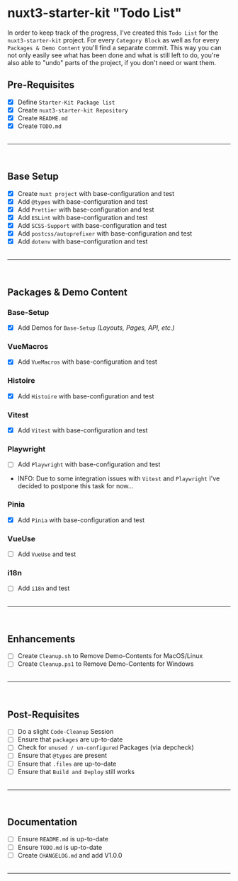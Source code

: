 # nuxt3-starter-kit "Todo List"

In order to keep track of the progress, I've created this `Todo List` for the `nuxt3-starter-kit` project. For every `Category Block` as well as for every `Packages & Demo Content` you'll find a separate commit. This way you can not only easily see what has been done and what is still left to do, you're also able to "undo" parts of the project, if you don't need or want them.

## Pre-Requisites

- [x] Define `Starter-Kit Package list`
- [x] Create `nuxt3-starter-kit Repository`
- [x] Create `README.md`
- [x] Create `TODO.md`
      <br><br>

---

<br>

## Base Setup

- [x] Create `nuxt project` with base-configuration and test
- [x] Add `@types` with base-configuration and test
- [x] Add `Prettier` with base-configuration and test
- [x] Add `ESLint` with base-configuration and test
- [x] Add `SCSS-Support` with base-configuration and test
- [x] Add `postcss/autoprefixer` with base-configuration and test
- [x] Add `dotenv` with base-configuration and test
      <br><br>

---

<br>

## Packages & Demo Content

### Base-Setup

- [x] Add Demos for `Base-Setup` _(Layouts, Pages, API, etc.)_

### VueMacros

- [x] Add `VueMacros` with base-configuration and test

### Histoire

- [x] Add `Histoire` with base-configuration and test

### Vitest

- [x] Add `Vitest` with base-configuration and test

### Playwright

- [ ] Add `Playwright` with base-configuration and test
- INFO: Due to some integration issues with `Vitest` and `Playwright` I've decided to postpone this task for now...

### Pinia

- [x] Add `Pinia` with base-configuration and test

### VueUse

- [ ] Add `VueUse` and test

### i18n

- [ ] Add `i18n` and test
      <br><br>

---

<br>

## Enhancements

- [ ] Create `Cleanup.sh` to Remove Demo-Contents for MacOS/Linux
- [ ] Create `Cleanup.ps1` to Remove Demo-Contents for Windows
      <br><br>

---

<br>

## Post-Requisites

- [ ] Do a slight `Code-Cleanup` Session
- [ ] Ensure that `packages` are up-to-date
- [ ] Check for `unused / un-configured` Packages (via depcheck)
- [ ] Ensure that `@types` are present
- [ ] Ensure that `.files` are up-to-date
- [ ] Ensure that `Build and Deploy` still works
      <br><br>

---

<br>

## Documentation

- [ ] Ensure `README.md` is up-to-date
- [ ] Ensure `TODO.md` is up-to-date
- [ ] Create `CHANGELOG.md` and add V1.0.0
      <br><br>

---

<br>
